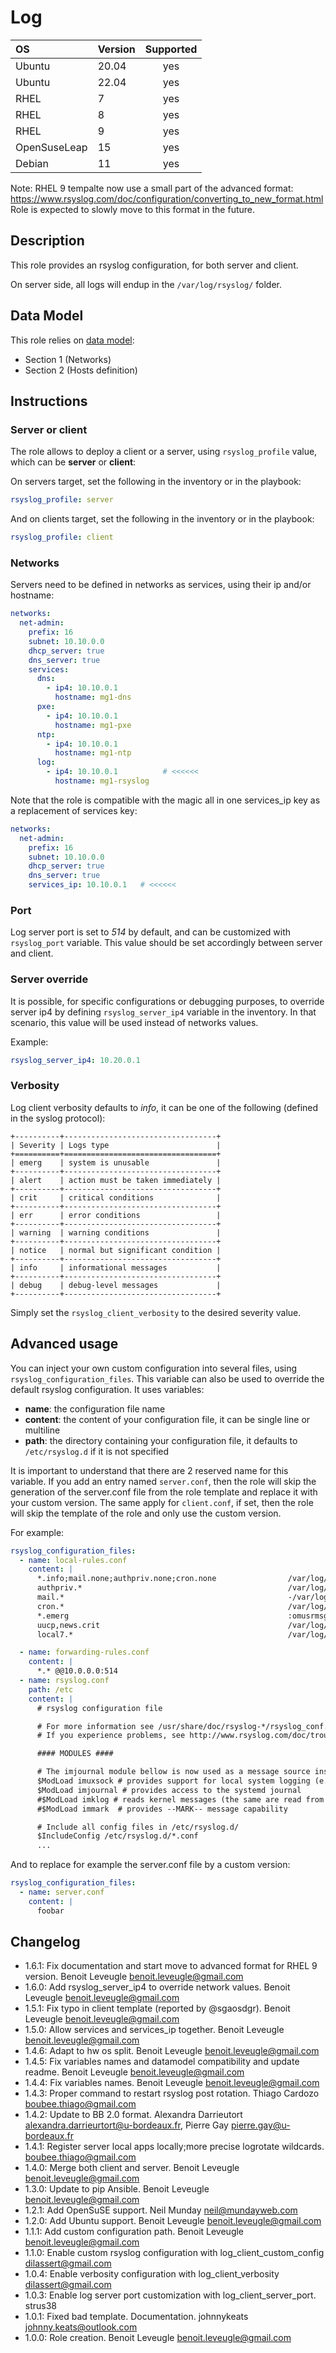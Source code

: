 # Log

|      OS      | Version | Supported |
|:-------------|:--------|:---------:|
| Ubuntu       |   20.04 |    yes    |
| Ubuntu       |   22.04 |    yes    |
| RHEL         |       7 |    yes    |
| RHEL         |       8 |    yes    |
| RHEL         |       9 |    yes    |
| OpenSuseLeap |      15 |    yes    |
| Debian       |      11 |    yes    |

Note: RHEL 9 tempalte now use a small part of the advanced format: https://www.rsyslog.com/doc/configuration/converting_to_new_format.html
Role is expected to slowly move to this format in the future.

## Description

This role provides an rsyslog configuration, for both server and client.

On server side, all logs will endup in the `/var/log/rsyslog/` folder.

## Data Model

This role relies on [data model](https://github.com/bluebanquise/bluebanquise/blob/master/resources/data_model.md):
* Section 1 (Networks)
* Section 2 (Hosts definition)

## Instructions

### Server or client

The role allows to deploy a client or a server, using `rsyslog_profile` value, which can be **server** or **client**:

On servers target, set the following in the inventory or in the playbook:

```yaml
rsyslog_profile: server
```

And on clients target, set the following in the inventory or in the playbook:

```yaml
rsyslog_profile: client
```

### Networks

Servers need to be defined in networks as services, using their ip and/or hostname:

```yaml
networks:
  net-admin:
    prefix: 16
    subnet: 10.10.0.0
    dhcp_server: true
    dns_server: true
    services:
      dns:
        - ip4: 10.10.0.1
          hostname: mg1-dns
      pxe:
        - ip4: 10.10.0.1
          hostname: mg1-pxe
      ntp:
        - ip4: 10.10.0.1
          hostname: mg1-ntp
      log:
        - ip4: 10.10.0.1          # <<<<<<
          hostname: mg1-rsyslog  
```

Note that the role is compatible with the magic all in one services_ip key as a replacement of services key:

```yaml
networks:
  net-admin:
    prefix: 16
    subnet: 10.10.0.0
    dhcp_server: true
    dns_server: true
    services_ip: 10.10.0.1   # <<<<<<
```

### Port

Log server port is set to *514* by default, and can be customized with `rsyslog_port` variable.
This value should be set accordingly between server and client.

### Server override

It is possible, for specific configurations or debugging purposes, to override server ip4 by defining `rsyslog_server_ip4` variable in the inventory.
In that scenario, this value will be used instead of networks values.

Example:

```yaml
rsyslog_server_ip4: 10.20.0.1
```

### Verbosity

Log client verbosity defaults to *info*, it can be one of the following (defined in the syslog protocol):

```
+----------+----------------------------------+
| Severity | Logs type                        |
+==========+==================================+
| emerg    | system is unusable               |
+----------+----------------------------------+
| alert    | action must be taken immediately |
+----------+----------------------------------+
| crit     | critical conditions              |
+----------+----------------------------------+
| err      | error conditions                 |
+----------+----------------------------------+
| warning  | warning conditions               |
+----------+----------------------------------+
| notice   | normal but significant condition |
+----------+----------------------------------+
| info     | informational messages           |
+----------+----------------------------------+
| debug    | debug-level messages             |
+----------+----------------------------------+
```

Simply set the `rsyslog_client_verbosity` to the desired severity value.

## Advanced usage

You can inject your own custom configuration into several files, using `rsyslog_configuration_files`.
This variable can also be used to override the default rsyslog configuration.
It uses variables:
- **name**: the configuration file name
- **content**: the content of your configuration file, it can be single line or multiline
- **path**: the directory containing your configuration file, it defaults to `/etc/rsyslog.d` if it is not specified

It is important to understand that there are 2 reserved name for this variable.
If you add an entry named `server.conf`, then the role will skip the generation of the server.conf file from the role template and replace it with your custom version. The same apply for `client.conf`, if set, then the role will skip the template of the role and only use the custom version.

For example:

```yaml
rsyslog_configuration_files:
  - name: local-rules.conf
    content: |
      *.info;mail.none;authpriv.none;cron.none                /var/log/messages
      authpriv.*                                              /var/log/secure
      mail.*                                                  -/var/log/maillog
      cron.*                                                  /var/log/cron
      *.emerg                                                 :omusrmsg:*
      uucp,news.crit                                          /var/log/spooler
      local7.*                                                /var/log/boot.log

  - name: forwarding-rules.conf
    content: |
      *.* @@10.0.0.0:514
  - name: rsyslog.conf
    path: /etc
    content: |
      # rsyslog configuration file

      # For more information see /usr/share/doc/rsyslog-*/rsyslog_conf.html
      # If you experience problems, see http://www.rsyslog.com/doc/troubleshoot.html

      #### MODULES ####

      # The imjournal module bellow is now used as a message source instead of imuxsock.
      $ModLoad imuxsock # provides support for local system logging (e.g. via logger command)
      $ModLoad imjournal # provides access to the systemd journal
      #$ModLoad imklog # reads kernel messages (the same are read from journald)
      #$ModLoad immark  # provides --MARK-- message capability

      # Include all config files in /etc/rsyslog.d/
      $IncludeConfig /etc/rsyslog.d/*.conf
      ...
```

And to replace for example the server.conf file by a custom version:

```yaml
rsyslog_configuration_files:
  - name: server.conf
    content: |
      foobar
```

## Changelog

* 1.6.1: Fix documentation and start move to advanced format for RHEL 9 version. Benoit Leveugle <benoit.leveugle@gmail.com>
* 1.6.0: Add rsyslog_server_ip4 to override network values. Benoit Leveugle <benoit.leveugle@gmail.com>
* 1.5.1: Fix typo in client template (reported by @sgaosdgr). Benoit Leveugle <benoit.leveugle@gmail.com>
* 1.5.0: Allow services and services_ip together. Benoit Leveugle <benoit.leveugle@gmail.com>
* 1.4.6: Adapt to hw os split. Benoit Leveugle <benoit.leveugle@gmail.com>
* 1.4.5: Fix variables names and datamodel compatibility and update readme. Benoit Leveugle <benoit.leveugle@gmail.com>
* 1.4.4: Fix variables names. Benoit Leveugle <benoit.leveugle@gmail.com>
* 1.4.3: Proper command to restart rsyslog post rotation. Thiago Cardozo <boubee.thiago@gmail.com>
* 1.4.2: Update to BB 2.0 format. Alexandra Darrieutort <alexandra.darrieurtort@u-bordeaux.fr>, Pierre Gay <pierre.gay@u-bordeaux.fr>
* 1.4.1: Register server local apps locally;more precise logrotate wildcards. <boubee.thiago@gmail.com>
* 1.4.0: Merge both client and server. Benoit Leveugle <benoit.leveugle@gmail.com>
* 1.3.0: Update to pip Ansible. Benoit Leveugle <benoit.leveugle@gmail.com>
* 1.2.1: Add OpenSuSE support. Neil Munday <neil@mundayweb.com>
* 1.2.0: Add Ubuntu support. Benoit Leveugle <benoit.leveugle@gmail.com>
* 1.1.1: Add custom configuration path. Benoit Leveugle <benoit.leveugle@gmail.com>
* 1.1.0: Enable custom rsyslog configuration with log_client_custom_config <dilassert@gmail.com>
* 1.0.4: Enable verbosity configuration with log_client_verbosity <dilassert@gmail.com>
* 1.0.3: Enable log server port customization with log_client_server_port. strus38
* 1.0.1: Fixed bad template. Documentation. johnnykeats <johnny.keats@outlook.com>
* 1.0.0: Role creation. Benoit Leveugle <benoit.leveugle@gmail.com>
